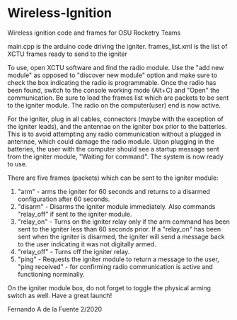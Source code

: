 # Wireless-Ignition
Wireless ignition code and frames for OSU Rocketry Teams

main.cpp is the arduino code driving the igniter.
frames_list.xml is the list of XCTU frames ready to send to the igniter

To use, open XCTU software and find the radio module. Use the "add new module" as opposed to "discover new module" option and make sure to check the box indicating the radio is programmable. Once the radio has been found, switch to the console working mode (Alt+C) and "Open" the communication. Be sure to load the frames list which are packets to be sent to the igniter module. The radio on the computer(user) end is now active.

For the igniter, plug in all cables, connectors (maybe with the exception of the igniter leads), and the antennae on the igniter box prior to the batteries. This is to avoid attempting any radio communication without a plugged in antennae, which could damage the radio module. Upon plugging in the batteries, the user with the computer should see a startup message sent from the igniter module, "Waiting for command". The system is now ready to use.

There are five frames (packets) which can be sent to the igniter module:
1. "arm" - arms the igniter for 60 seconds and returns to a disarmed configuration after 60 seconds.
2. "disarm" - Disarms the igniter module immediately. Also commands "relay_off" if sent to the igniter module.
3. "relay_on" - Turns on the igniter relay only if the arm command has been sent to the igniter less than 60 seconds prior. If a "relay_on" has been sent when the igniter is disarmed, the igniter will send a message back to the user indicating it was not digitally armed.
4. "relay_off" - Turns off the igniter relay.
5. "ping" - Requests the igniter module to return a message to the user, "ping received" - for confirming radio communication is active and functioning norminally.

On the igniter module box, do not forget to toggle the physical arming switch as well. Have a great launch!

Fernando A de la Fuente 2/2020
